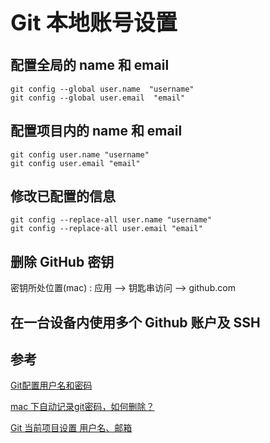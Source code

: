 <h1 style="font-size: 2.5em;"> Git 本地账号设置</h1>
 

## 配置全局的 name 和 email
`````
git config --global user.name  "username"  
git config --global user.email  "email"
`````

## 配置项目内的 name 和 email
`````
git config user.name "username"
git config user.email "email"
`````

## 修改已配置的信息
`````
git config --replace-all user.name "username"
git config --replace-all user.email "email"
`````

## 删除 GitHub 密钥
密钥所处位置(mac) : 应用 --> 钥匙串访问 --> github.com

## 在一台设备内使用多个 Github 账户及 SSH





## 参考

[Git配置用户名和密码](https://blog.csdn.net/weixin_41287260/article/details/90111027)

[mac 下自动记录git密码，如何删除？](https://www.updateweb.cn/zwfec/item-80.html)

[Git 当前项目设置 用户名、邮箱](https://blog.csdn.net/pintu274111451/article/details/79767970)

